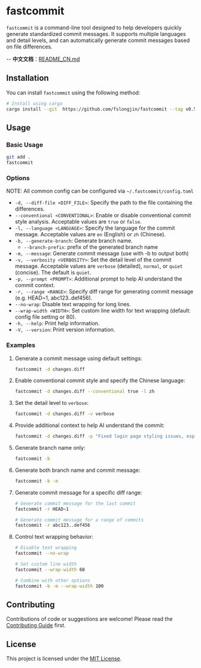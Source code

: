 # fastcommit

`fastcommit` is a command-line tool designed to help developers quickly generate standardized commit messages. It supports multiple languages and detail levels, and can automatically generate commit messages based on file differences.

-- **中文文档**：[README_CN.md](README_CN.md)

## Installation

You can install `fastcommit` using the following method:

```bash
# Install using cargo
cargo install --git  https://github.com/fslongjin/fastcommit --tag v0.5.0
```


## Usage

### Basic Usage

```bash
git add .
fastcommit
```

### Options

NOTE: All common config can be configured via `~/.fastcommit/config.toml`

- `-d, --diff-file <DIFF_FILE>`: Specify the path to the file containing the differences.
- `--conventional <CONVENTIONAL>`: Enable or disable conventional commit style analysis. Acceptable values are `true` or `false`.
- `-l, --language <LANGUAGE>`: Specify the language for the commit message. Acceptable values are `en` (English) or `zh` (Chinese).
- `-b, --generate-branch`: Generate branch name.
   - `--branch-prefix`: prefix of the generated branch name
- `-m, --message`: Generate commit message (use with -b to output both)
- `-v, --verbosity <VERBOSITY>`: Set the detail level of the commit message. Acceptable values are `verbose` (detailed), `normal`, or `quiet` (concise). The default is `quiet`.
- `-p, --prompt <PROMPT>`: Additional prompt to help AI understand the commit context.
- `-r, --range <RANGE>`: Specify diff range for generating commit message (e.g. HEAD~1, abc123..def456).
- `--no-wrap`: Disable text wrapping for long lines.
- `--wrap-width <WIDTH>`: Set custom line width for text wrapping (default: config file setting or 80).
- `-h, --help`: Print help information.
- `-V, --version`: Print version information.

### Examples

1. Generate a commit message using default settings:

   ```bash
   fastcommit -d changes.diff
   ```

2. Enable conventional commit style and specify the Chinese language:

   ```bash
   fastcommit -d changes.diff --conventional true -l zh
   ```

3. Set the detail level to `verbose`:

   ```bash
   fastcommit -d changes.diff -v verbose
   ```

4. Provide additional context to help AI understand the commit:

   ```bash
   fastcommit -d changes.diff -p "Fixed login page styling issues, especially button alignment"
   ```

5. Generate branch name only:

   ```bash
   fastcommit -b
   ```

6. Generate both branch name and commit message:

   ```bash
   fastcommit -b -m
   ```

7. Generate commit message for a specific diff range:

   ```bash
   # Generate commit message for the last commit
   fastcommit -r HEAD~1
   
   # Generate commit message for a range of commits
   fastcommit -r abc123..def456
   ```

8. Control text wrapping behavior:

   ```bash
   # Disable text wrapping
   fastcommit --no-wrap
   
   # Set custom line width
   fastcommit --wrap-width 60
   
   # Combine with other options
   fastcommit -b -m --wrap-width 100
   ```

## Contributing

 Contributions of code or suggestions are welcome! Please read the [Contributing Guide](CONTRIBUTING.md) first.

## License

This project is licensed under the [MIT License](LICENSE).
